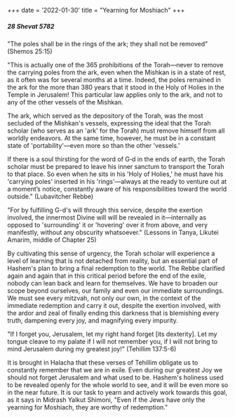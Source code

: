 +++
date = '2022-01-30'
title = "Yearning for Moshiach"
+++

##### 28 Shevat 5782

"The poles shall be in the rings of the ark; they shall not be removed" (Shemos 25:15)

"This is actually one of the 365 prohibitions of the Torah—never to remove the carrying poles from the ark, even when the Mishkan is in a state of rest, as it often was for several months at a time. Indeed, the poles remained in the ark for the more than 380 years that it stood in the Holy of Holies in the Temple in Jerusalem! This particular law applies only to the ark, and not to any of the other vessels of the Mishkan.

The ark, which served as the depository of the Torah, was the most secluded of the Mishkan's vessels, expressing the ideal that the Torah scholar (who serves as an 'ark' for the Torah) must remove himself from all worldly endeavors. At the same time, however, he must be in a constant state of 'portability'—even more so than the other 'vessels.'

If there is a soul thirsting for the word of G‑d in the ends of earth, the Torah scholar must be prepared to leave his inner sanctum to transport the Torah to that place. So even when he sits in his 'Holy of Holies,' he must have his 'carrying poles' inserted in his 'rings'—always at the ready to venture out at a moment’s notice, constantly aware of his responsibilities toward the world outside." (Lubavitcher Rebbe)

"For by fulfilling G-d's will through this service, despite the exertion involved, the innermost Divine will will be revealed in it—internally as opposed to 'surrounding' it or 'hovering' over it from above, and very manifestly, without any obscurity whatsoever." (Lessons in Tanya, Likutei Amarim, middle of Chapter 25)

By cultivating this sense of urgency, the Torah scholar will experience a level of learning that is not detached from reality, but an essential part of Hashem's plan to bring a final redemption to the world. The Rebbe clarified again and again that in this critical period before the end of the exile, nobody can lean back and learn for themselves. We have to broaden our scope beyond ourselves, our family and even our immediate surroundings. We must see every mitzvah, not only our own, in the context of the immediate redemption and carry it out, despite the exertion involved, with the ardor and zeal of finally ending this darkness that is blemishing every truth, dampening every joy, and magnifying every impurity.

"If I forget you, Jerusalem, let my right hand forget [its dexterity]. Let my tongue cleave to my palate if I will not remember you, if I will not bring to mind Jerusalem during my greatest joy!" (Tehillim 137:5-6)

It is brought in Halacha that these verses of Tehillim obligate us to constantly remember that we are in exile. Even during our greatest Joy we should not forget Jerusalem and what used to be. Hashem's holiness used to be revealed openly for the whole world to see, and it will be even more so in the near future. It is our task to yearn and actively work towards this goal, as it says in Midrash Yalkut Shimoni, "Even if the Jews have only the yearning for Moshiach, they are worthy of redemption."

